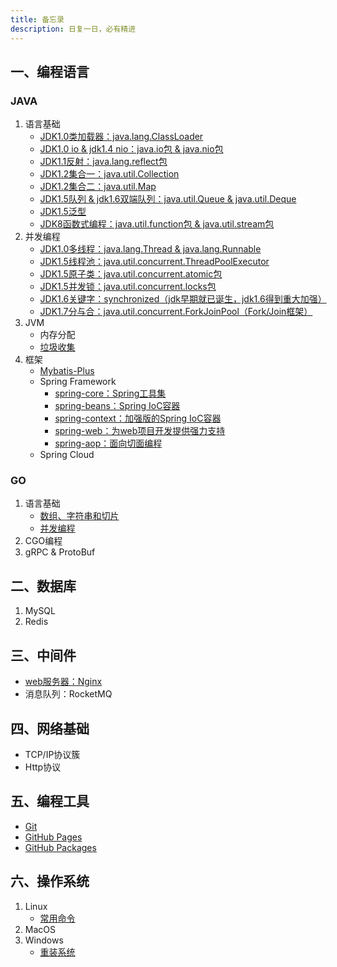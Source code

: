 ```yaml
---
title: 备忘录
description: 日复一日，必有精进
---
```


## 一、编程语言

### JAVA

1. 语言基础
    - [JDK1.0类加载器：java.lang.ClassLoader](lang/java/base/classLoader)
    - [JDK1.0 io & jdk1.4 nio：java.io包 & java.nio包](lang/java/base/io)
    - [JDK1.1反射：java.lang.reflect包](lang/java/base/reflect)
    - [JDK1.2集合一：java.util.Collection](lang/java/base/collection)
    - [JDK1.2集合二：java.util.Map](lang/java/base/map)
    - [JDK1.5队列 & jdk1.6双端队列：java.util.Queue & java.util.Deque](lang/java/base/queue)
    - [JDK1.5泛型](lang/java/base/genericType)
    - [JDK8函数式编程：java.util.function包 & java.util.stream包](lang/java/base/functional)
2. 并发编程
    - [JDK1.0多线程：java.lang.Thread & java.lang.Runnable](lang/java/concurrent/jdk1-thread)
    - [JDK1.5线程池：java.util.concurrent.ThreadPoolExecutor](lang/java/concurrent/jdk5-J.U.C.ThreadPoolExecutor)
    - [JDK1.5原子类：java.util.concurrent.atomic包](lang/java/concurrent/jdk5-J.U.C.atomic)
    - [JDK1.5并发锁：java.util.concurrent.locks包](lang/java/concurrent/jdk5-J.U.C.locks)
    - [JDK1.6关键字：synchronized（jdk早期就已诞生，jdk1.6得到重大加强）](lang/java/concurrent/jdk6-synchronized)
    - [JDK1.7分与合：java.util.concurrent.ForkJoinPool（Fork/Join框架）](lang/java/concurrent/jdk7-J.U.C.ForkJoinPool)
3. JVM
    - 内存分配
    - [垃圾收集](lang/java/jvm/GC)
4. 框架
    - [Mybatis-Plus](lang/java/framework/mybatis-plus)
    - Spring Framework
        - [spring-core：Spring工具集](lang/java/framework/spring/spring-core)
        - [spring-beans：Spring IoC容器](lang/java/framework/spring/spring-beans)
        - [spring-context：加强版的Spring IoC容器](lang/java/framework/spring/spring-context)
        - [spring-web：为web项目开发提供强力支持](lang/java/framework/spring/spring-web)
        - [spring-aop：面向切面编程](lang/java/framework/spring/spring-aop)
    - Spring Cloud

### GO

1. 语言基础
    - [数组、字符串和切片](lang/go/base/array)
    - [并发编程](lang/go/base/concurrent)
2. CGO编程
3. gRPC & ProtoBuf

## 二、数据库

1. MySQL
2. Redis

## 三、中间件

- [web服务器：Nginx](middleware/nginx)
- 消息队列：RocketMQ

## 四、网络基础

- TCP/IP协议簇
- Http协议

## 五、编程工具

- [Git](tools/git)
- [GitHub Pages](tools/github_pages)
- [GitHub Packages](tools/github_packages)

## 六、操作系统

1. Linux
    - [常用命令](os/Linux/cmd)
2. MacOS
3. Windows
    - [重装系统](https://upe.net)
